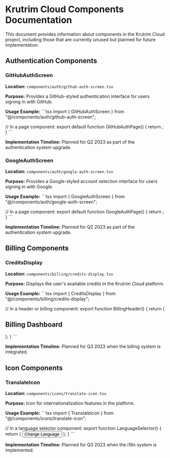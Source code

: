 # Krutrim Cloud Components Documentation

This document provides information about components in the Krutrim Cloud project, including those that are currently unused but planned for future implementation.

## Authentication Components

### GitHubAuthScreen

**Location:** `components/auth/github-auth-screen.tsx`

**Purpose:** Provides a GitHub-styled authentication interface for users signing in with GitHub.

**Usage Example:**
\`\`\`tsx
import { GitHubAuthScreen } from "@/components/auth/github-auth-screen";

// In a page component:
export default function GitHubAuthPage() {
  return <GitHubAuthScreen />;
}
\`\`\`

**Implementation Timeline:** Planned for Q2 2023 as part of the authentication system upgrade.

### GoogleAuthScreen

**Location:** `components/auth/google-auth-screen.tsx`

**Purpose:** Provides a Google-styled account selection interface for users signing in with Google.

**Usage Example:**
\`\`\`tsx
import { GoogleAuthScreen } from "@/components/auth/google-auth-screen";

// In a page component:
export default function GoogleAuthPage() {
  return <GoogleAuthScreen />;
}
\`\`\`

**Implementation Timeline:** Planned for Q2 2023 as part of the authentication system upgrade.

## Billing Components

### CreditsDisplay

**Location:** `components/billing/credits-display.tsx`

**Purpose:** Displays the user's available credits in the Krutrim Cloud platform.

**Usage Example:**
\`\`\`tsx
import { CreditsDisplay } from "@/components/billing/credits-display";

// In a header or billing component:
export function BillingHeader() {
  return (
    <div className="flex justify-between items-center">
      <h2>Billing Dashboard</h2>
      <CreditsDisplay />
    </div>
  );
}
\`\`\`

**Implementation Timeline:** Planned for Q3 2023 when the billing system is integrated.

## Icon Components

### TranslateIcon

**Location:** `components/icons/translate-icon.tsx`

**Purpose:** Icon for internationalization features in the platform.

**Usage Example:**
\`\`\`tsx
import { TranslateIcon } from "@/components/icons/translate-icon";

// In a language selector component:
export function LanguageSelector() {
  return (
    <Button variant="ghost" size="sm">
      <TranslateIcon className="h-4 w-4 mr-2" />
      Change Language
    </Button>
  );
}
\`\`\`

**Implementation Timeline:** Planned for Q3 2023 when the i18n system is implemented.
